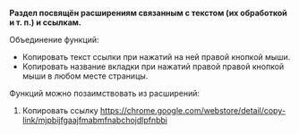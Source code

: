 **Раздел посвящён расширениям связанным с текстом (их обработкой и т. п.) и ссылкам.**

Объединение функций:
* Копировать текст ссылки при нажатий на ней правой кнопкой мыши.
* Копировать название вкладки при нажатий правой правой кнопкой мыши в любом месте страницы.


Функций можно позаимствовать из расширений:
1. Копировать ссылку https://chrome.google.com/webstore/detail/copy-link/mjpbijfgaajfmabmfnabchojdlpfnbbi
